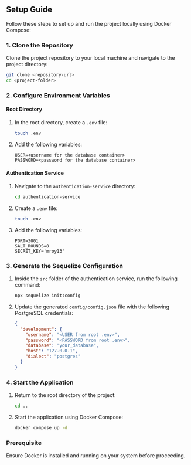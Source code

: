 ## Setup Guide

Follow these steps to set up and run the project locally using Docker Compose:

### 1. Clone the Repository

Clone the project repository to your local machine and navigate to the project directory:
```bash
git clone <repository-url>
cd <project-folder>
```

### 2. Configure Environment Variables

#### Root Directory
1. In the root directory, create a `.env` file:
    ```bash
    touch .env
    ```
2. Add the following variables:
    ```plaintext
    USER=<username for the database container>
    PASSWORD=<password for the database container>
    ```

#### Authentication Service
1. Navigate to the `authentication-service` directory:
    ```bash
    cd authentication-service
    ```
2. Create a `.env` file:
    ```bash
    touch .env
    ```
3. Add the following variables:
    ```plaintext
    PORT=3001
    SALT_ROUNDS=8
    SECRET_KEY='mroy13'
    ```

### 3. Generate the Sequelize Configuration

1. Inside the `src` folder of the authentication service, run the following command:
    ```bash
    npx sequelize init:config
    ```
2. Update the generated `config/config.json` file with the following PostgreSQL credentials:
    ```json
    {
      "development": {
        "username": "<USER from root .env>",
        "password": "<PASSWORD from root .env>",
        "database": "your_database",
        "host": "127.0.0.1",
        "dialect": "postgres"
      }
    }
    ```

### 4. Start the Application

1. Return to the root directory of the project:
    ```bash
    cd ..
    ```
2. Start the application using Docker Compose:
    ```bash
   docker compose up -d
    ```

### Prerequisite

Ensure Docker is installed and running on your system before proceeding.